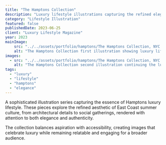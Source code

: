 ```yaml
---
title: "The Hamptons Collection"
description: "Luxury lifestyle illustrations capturing the refined elegance of Hamptons culture and aesthetic."
category: "Lifestyle Illustration"
featured: false
publishedDate: 2023-06-25
client: "Luxury Lifestyle Magazine"
year: 2023
mainImage:
    src: "../../assets/portfolio/hamptons/The Hamptons Collection, NYC 1.png"
    alt: "The Hamptons Collection first illustration showing luxury lifestyle and refined aesthetics"
images:
  - src: "../../assets/portfolio/hamptons/The Hamptons Collection, NYC 2.png"
    alt: "The Hamptons Collection second illustration continuing the luxury lifestyle theme"
tags:
  - "luxury"
  - "lifestyle"
  - "hamptons"
  - "elegance"
---
```


A sophisticated illustration series capturing the essence of Hamptons luxury lifestyle. These pieces explore the refined aesthetic of East Coast summer culture, from architectural details to social gatherings, rendered with attention to both elegance and authenticity.

The collection balances aspiration with accessibility, creating images that celebrate luxury while remaining relatable and engaging for a broader audience.
